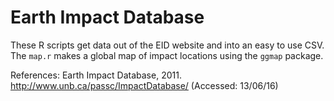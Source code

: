 Earth Impact Database
==

These R scripts get data out of the EID website and into an easy to use CSV. The `map.r` makes a global map of impact locations using the `ggmap` package.


References:
Earth Impact Database, 2011. <http://www.unb.ca/passc/ImpactDatabase/> (Accessed: 13/06/16)